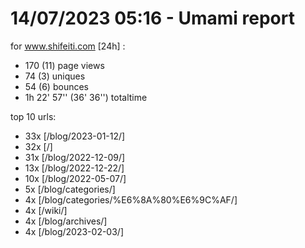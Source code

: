 # 14/07/2023 05:16 - Umami report
for www.shifeiti.com [24h] :

 - 170 (11) page views
 - 74 (3) uniques
 - 54 (6) bounces
 - 1h 22' 57'' (36' 36'') totaltime


top 10 urls:
 - 33x [/blog/2023-01-12/]
 - 32x [/]
 - 31x [/blog/2022-12-09/]
 - 13x [/blog/2022-12-22/]
 - 10x [/blog/2022-05-07/]
 - 5x [/blog/categories/]
 - 4x [/blog/categories/%E6%8A%80%E6%9C%AF/]
 - 4x [/wiki/]
 - 4x [/blog/archives/]
 - 4x [/blog/2023-02-03/]


